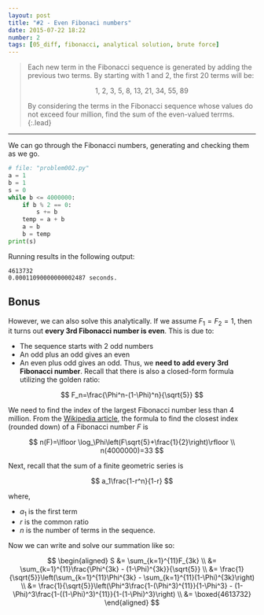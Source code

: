 ```yaml
---
layout: post
title: "#2 - Even Fibonaci numbers"
date: 2015-07-22 18:22
number: 2
tags: [05_diff, fibonacci, analytical solution, brute force]
---
```

> Each new term in the Fibonacci sequence is generated by adding the previous two terms. By starting with 1 and 2, the first 20 terms will be:
>
><p align="center">1, 2, 3, 5, 8, 13, 21, 34, 55, 89</p>
>
> By considering the terms in the Fibonacci sequence whose values do not exceed four million, find the sum of the even-valued terrms.
{:.lead}
* * *

We can go through the Fibonacci numbers, generating and checking them as we go.
```python
# file: "problem002.py"
a = 1
b = 1
s = 0
while b <= 4000000:
    if b % 2 == 0:
        s += b
    temp = a + b
    a = b
    b = temp
print(s)
```
Running results in the following output:
```
4613732
0.00011090000000002487 seconds.
```
## Bonus
However, we can also solve this analytically. If we assume $F_1=F_2=1$, then it turns out **every 3rd Fibonacci number is even**. This is due to:
* The sequence starts with 2 odd numbers
* An odd plus an odd gives an even
* An even plus odd gives an odd.
Thus, we **need to add every 3rd Fibonacci number**. Recall that there is also a closed-form formula utilizing the golden ratio:

$$
F_n=\frac{\Phi^n-(1-\Phi)^n}{\sqrt{5}}
$$

We need to find the index of the largest Fibonacci number less than 4 million. From the [Wikipedia article](https://en.wikipedia.org/wiki/Fibonacci_number#Computation_by_rounding), the formula to find the closest index (rounded down) of a Fibonacci number $F$ is

$$
n(F)=\lfloor \log_\Phi\left(F\sqrt{5}+\frac{1}{2}\right)\rfloor
\\
n(4000000)=33
$$

Next, recall that the sum of a finite geometric series is 

$$
a_1\frac{1-r^n}{1-r}
$$

where,
* $a_1$ is the first term
* $r$ is the common ratio
* $n$ is the number of terms in the sequence.

Now we can write and solve our summation like so:

$$
\begin{aligned}
	S &= \sum_{k=1}^{11}F_{3k}
	\\ &=
	\sum_{k=1}^{11}\frac{\Phi^{3k} - (1-\Phi)^{3k}}{\sqrt{5}}
	\\ &=
	\frac{1}{\sqrt{5}}\left(\sum_{k=1}^{11}\Phi^{3k} - \sum_{k=1}^{11}(1-\Phi)^{3k}\right)
	\\ &=
	\frac{1}{\sqrt{5}}\left(\Phi^3\frac{1-(\Phi^3)^{11}}{1-\Phi^3} - 
		(1-\Phi)^3\frac{1-((1-\Phi)^3)^{11}}{1-(1-\Phi)^3}\right)
	\\ &=
	\boxed{4613732}
\end{aligned}
$$